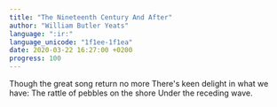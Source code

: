 ```yaml
---
title: "The Nineteenth Century And After"
author: "William Butler Yeats"
language: ":ir:"
language_unicode: "1f1ee-1f1ea"
date: 2020-03-22 16:27:00 +0200
progress: 100
---
```

Though the great song return no more
There's keen delight in what we have:
The rattle of pebbles on the shore
Under the receding wave. 
